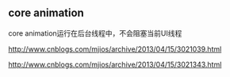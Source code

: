 ## core animation

core animation运行在后台线程中，不会阻塞当前UI线程

<http://www.cnblogs.com/mjios/archive/2013/04/15/3021039.html>

<http://www.cnblogs.com/mjios/archive/2013/04/15/3021343.html>
